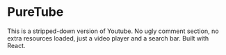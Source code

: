 # PureTube

This is a stripped-down version of Youtube.
No ugly comment section, no extra resources loaded, just a video player and a search bar.
Built with React.

